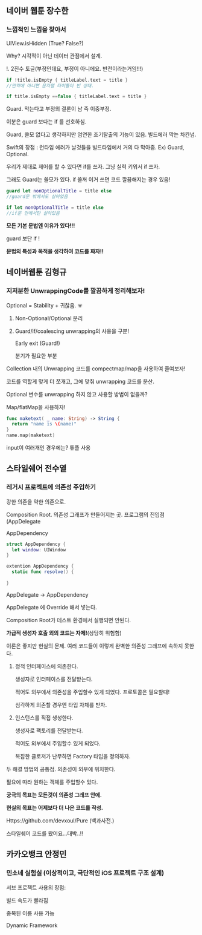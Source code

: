 ## 네이버 웹툰 장수한

### 느낌적인 느낌을 찾아서

UIView.isHidden (True? False?)

Why? 시각적이 아닌 데이터 관점에서 설계.

!. 2진수 토글(부정인데요, 부정이 아니에요. 반전이라는거임!!!)

```swift
if !title.isEmpty { titleLabel.text = title }
//만약에 아니면 문자열 타이틀이 빈 상태.
```

```swift
if title.isEmpty ==false { titleLabel.text = title }
```

Guard. 막는다고 부정의 결론이 남 즉 이중부정.

이분은 guard 보다는 if 를 선호하심.

Guard, 쓸모 없다고 생각하지만 엄연한 조기탈출의 기능이 있음. 빌드에러 막는 차칸넘.

Swift의 장점 : 런타임 에러가 날것들을 빌드타임에서 거의 다 막아줌. Ex) Guard, Optional.

우리가 제대로 제어를 할 수 있다면 if를 쓰자. 그냥 실력 키워서 if 쓰자.

그래도 Guard는 쓸모가 있다. if 쓸꺼 이거 쓰면 코드 깔끔해지는 경우 있음!

```swift
guard let nonOptionalTitle = title else
//guard문 밖에서도 살아있음
```

```swift
if let nonOptionalTitle = title else
//if문 안에서만 살아있음
```

**모든 기본 문법엔 이유가 있다!!!**

guard 보단 if !

**문법의 특성과 목적을 생각하여 코드를 짜자!!**

## 네이버웹툰 김형규

### 지저분한 UnwrappingCode를 깔끔하게 정리해보자!

Optional =  Stability + 귀찮음. ㅠ

1. Non-Optional/Optional 분리

2. Guard/if/coalescing unwrapping의 사용을 구분!

   Early exit (Guard!)

   분기가 필요한 부분

Collection 내의 Unwrapping 코드를 compectmap/map을 사용하여 줄여보자!

코드를 역할게 맞게 더 쪼개고, 그에 맞춰 unwrapping 코드를 분산.

Optional 변수를 unwrapping 하지 않고 사용할 방법이 없을까?

Map/flatMap을 사용하자!

```swift
func maketext( _ name: String) -> String {
  return "name is \(name)"
}
name.map(maketext)
```

input이 여러개인 경우에는? 튜플 사용

## 스타일쉐어 전수열

### 레거시 프로젝트에 의존성 주입하기

강한 의존을 약한 의존으로.

Composition Root. 의존성 그래프가 만들어지는 곳. 프로그램의 진입점 (AppDelegate

AppDependency

```swift
struct AppDependency {
  let window: UIWindow
}

extention AppDependency {
  static func resolve() {
    
}
```

AppDelegate -> AppDependency

AppDelegate 에 Override 해서 넣는다.



Composition Root가 테스트 환경에서 실행되면 안된다.

**가급적 생성자 호출 외의 코드는 자제!**(상당히 위험함)

이론은 좋지만 현실의 문제. 여러 코드들이 이렇게 완벽한 의존성 그래프에 속하지 못한다.

1. 정적 인터페이스에 의존한다.

   생성자로 인터페이스를 전달받는다.

   적어도 외부에서 의존성을 주입할수 있게 되었다. 프로토콜은 필요할때!

   심각하게 의존할 경우엔 타입 자체를 받자.

   

2. 인스턴스를 직접 생성한다.

   생성자로 팩토리를 전달받는다.

   적어도 외부에서 주입할수 있게 되었다.

   복잡한 클로저가 난무하면 Factory 타입을 정의하자.

두 해결 방법의 공통점. 의존성이 외부에 위치한다.

필요에 따라 원하는 객체를 주입할수 있다.



**궁극의 목표는 모든것이 의존성 그래프 안에.**

**현실의 목표는 어제보다 더 나은 코드를 작성.**

Https://github.com/devxoul/Pure (백과사전.)

스타일쉐어 코드를 봤어요...대박..!!



## 카카오뱅크 안정민

### 민소네 실험실 (이상적이고, 극단적인 iOS 프로젝트 구조 설계)

서브 프로젝트 사용의 장점:

빌드 속도가 빨라짐

중복된 이름 사용 가능



Dynamic Framework





